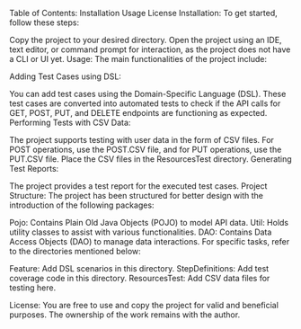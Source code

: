 Table of Contents:
Installation
Usage
License
Installation:
To get started, follow these steps:

Copy the project to your desired directory.
Open the project using an IDE, text editor, or command prompt for interaction, as the project does not have a CLI or UI yet.
Usage:
The main functionalities of the project include:

Adding Test Cases using DSL:

You can add test cases using the Domain-Specific Language (DSL).
These test cases are converted into automated tests to check if the API calls for GET, POST, PUT, and DELETE endpoints are functioning as expected.
Performing Tests with CSV Data:

The project supports testing with user data in the form of CSV files.
For POST operations, use the POST.CSV file, and for PUT operations, use the PUT.CSV file.
Place the CSV files in the ResourcesTest directory.
Generating Test Reports:

The project provides a test report for the executed test cases.
Project Structure:
The project has been structured for better design with the introduction of the following packages:

Pojo: Contains Plain Old Java Objects (POJO) to model API data.
Util: Holds utility classes to assist with various functionalities.
DAO: Contains Data Access Objects (DAO) to manage data interactions.
For specific tasks, refer to the directories mentioned below:

Feature: Add DSL scenarios in this directory.
StepDefinitions: Add test coverage code in this directory.
ResourcesTest: Add CSV data files for testing here.

License:
You are free to use and copy the project for valid and beneficial purposes. The ownership of the work remains with the author.
